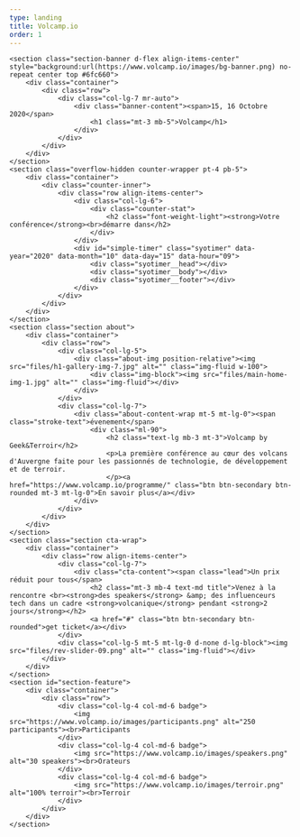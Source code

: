 ```yaml
---
type: landing
title: Volcamp.io
order: 1
---
```


    <section class="section-banner d-flex align-items-center" style="background:url(https://www.volcamp.io/images/bg-banner.png) no-repeat center top #6fc660">
        <div class="container">
            <div class="row">
                <div class="col-lg-7 mr-auto">
                    <div class="banner-content"><span>15, 16 Octobre 2020</span>
                        <h1 class="mt-3 mb-5">Volcamp</h1>
                    </div>
                </div>
            </div>
        </div>
    </section>
    <section class="overflow-hidden counter-wrapper pt-4 pb-5">
        <div class="container">
            <div class="counter-inner">
                <div class="row align-items-center">
                    <div class="col-lg-6">
                        <div class="counter-stat">
                            <h2 class="font-weight-light"><strong>Votre conférence</strong><br>démarre dans</h2>
                        </div>
                    </div>
                    <div id="simple-timer" class="syotimer" data-year="2020" data-month="10" data-day="15" data-hour="09">
                        <div class="syotimer__head"></div>
                        <div class="syotimer__body"></div>
                        <div class="syotimer__footer"></div>
                    </div>
                </div>
            </div>
        </div>
    </section>
    <section class="section about">
        <div class="container">
            <div class="row">
                <div class="col-lg-5">
                    <div class="about-img position-relative"><img src="files/h1-gallery-img-7.jpg" alt="" class="img-fluid w-100">
                        <div class="img-block"><img src="files/main-home-img-1.jpg" alt="" class="img-fluid"></div>
                    </div>
                </div>
                <div class="col-lg-7">
                    <div class="about-content-wrap mt-5 mt-lg-0"><span class="stroke-text">évenement</span>
                        <div class="ml-90">
                            <h2 class="text-lg mb-3 mt-3">Volcamp by Geek&Terroir</h2>
                            <p>La première conférence au cœur des volcans d'Auvergne faite pour les passionnés de technologie, de développement et de terroir.
                            </p><a href="https://www.volcamp.io/programme/" class="btn btn-secondary btn-rounded mt-3 mt-lg-0">En savoir plus</a></div>
                    </div>
                </div>
            </div>
        </div>
    </section>
    <section class="section cta-wrap">
        <div class="container">
            <div class="row align-items-center">
                <div class="col-lg-7">
                    <div class="cta-content"><span class="lead">Un prix réduit pour tous</span>
                        <h2 class="mt-3 mb-4 text-md title">Venez à la rencontre <br><strong>des speakers</strong> &amp; des influenceurs tech dans un cadre <strong>volcanique</strong> pendant <strong>2 jours</strong></h2>
                        <a href="#" class="btn btn-secondary btn-rounded">get ticket</a></div>
                </div>
                <div class="col-lg-5 mt-5 mt-lg-0 d-none d-lg-block"><img src="files/rev-slider-09.png" alt="" class="img-fluid"></div>
            </div>
        </div>
    </section>
    <section id="section-feature">
        <div class="container">
            <div class="row">
                <div class="col-lg-4 col-md-6 badge">
                    <img src="https://www.volcamp.io/images/participants.png" alt="250 participants"><br>Participants
                </div>
                <div class="col-lg-4 col-md-6 badge">
                    <img src="https://www.volcamp.io/images/speakers.png" alt="30 speakers"><br>Orateurs
                </div>
                <div class="col-lg-4 col-md-6 badge">
                    <img src="https://www.volcamp.io/images/terroir.png" alt="100% terroir"><br>Terroir
                </div>
            </div>
        </div>
    </section>
